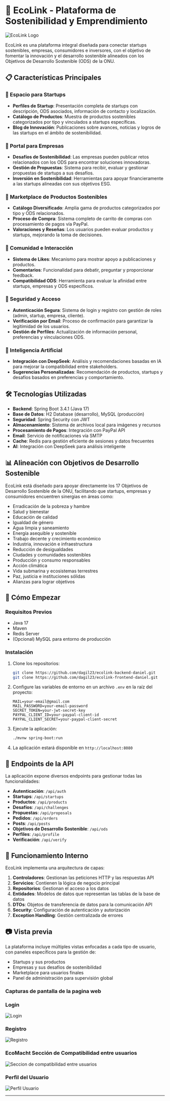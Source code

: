 # 🌱 EcoLink - Plataforma de Sostenibilidad y Emprendimiento

![EcoLink Logo](uploads/ods/S-WEB-Goal-17.png)

EcoLink es una plataforma integral diseñada para conectar startups sostenibles, empresas, consumidores e inversores, con el objetivo de fomentar la innovación y el desarrollo sostenible alineados con los Objetivos de Desarrollo Sostenible (ODS) de la ONU.

## 📋 Características Principales

### 🚀 Espacio para Startups
- **Perfiles de Startup**: Presentación completa de startups con descripción, ODS asociados, información de contacto y localización.
- **Catálogo de Productos**: Muestra de productos sostenibles categorizados por tipo y vinculados a startups específicas.
- **Blog de Innovación**: Publicaciones sobre avances, noticias y logros de las startups en el ámbito de sostenibilidad.

### 🏢 Portal para Empresas
- **Desafíos de Sostenibilidad**: Las empresas pueden publicar retos relacionados con los ODS para encontrar soluciones innovadoras.
- **Gestión de Propuestas**: Sistema para recibir, evaluar y gestionar propuestas de startups a sus desafíos.
- **Inversión en Sostenibilidad**: Herramientas para apoyar financieramente a las startups alineadas con sus objetivos ESG.

### 🛒 Marketplace de Productos Sostenibles
- **Catálogo Diversificado**: Amplia gama de productos categorizados por tipo y ODS relacionados.
- **Proceso de Compra**: Sistema completo de carrito de compras con procesamiento de pagos vía PayPal.
- **Valoraciones y Reseñas**: Los usuarios pueden evaluar productos y startups, mejorando la toma de decisiones.

### 👥 Comunidad e Interacción
- **Sistema de Likes**: Mecanismo para mostrar apoyo a publicaciones y productos.
- **Comentarios**: Funcionalidad para debatir, preguntar y proporcionar feedback.
- **Compatibilidad ODS**: Herramienta para evaluar la afinidad entre startups, empresas y ODS específicos.

### 🔐 Seguridad y Acceso
- **Autenticación Segura**: Sistema de login y registro con gestión de roles (admin, startup, empresa, cliente).
- **Verificación por Email**: Proceso de confirmación para garantizar la legitimidad de los usuarios.
- **Gestión de Perfiles**: Actualización de información personal, preferencias y vinculaciones ODS.

### 🧠 Inteligencia Artificial
- **Integración con DeepSeek**: Análisis y recomendaciones basadas en IA para mejorar la compatibilidad entre stakeholders.
- **Sugerencias Personalizadas**: Recomendación de productos, startups y desafíos basados en preferencias y comportamiento.

## 🛠️ Tecnologías Utilizadas

- **Backend**: Spring Boot 3.4.1 (Java 17)
- **Base de Datos**: H2 Database (desarrollo), MySQL (producción)
- **Seguridad**: Spring Security con JWT
- **Almacenamiento**: Sistema de archivos local para imágenes y recursos
- **Procesamiento de Pagos**: Integración con PayPal API
- **Email**: Servicio de notificaciones vía SMTP
- **Cache**: Redis para gestión eficiente de sesiones y datos frecuentes
- **AI**: Integración con DeepSeek para análisis inteligente

## 📊 Alineación con Objetivos de Desarrollo Sostenible

EcoLink está diseñado para apoyar directamente los 17 Objetivos de Desarrollo Sostenible de la ONU, facilitando que startups, empresas y consumidores encuentren sinergias en áreas como:

- Erradicación de la pobreza y hambre
- Salud y bienestar
- Educación de calidad
- Igualdad de género
- Agua limpia y saneamiento
- Energía asequible y sostenible
- Trabajo decente y crecimiento económico
- Industria, innovación e infraestructura
- Reducción de desigualdades
- Ciudades y comunidades sostenibles
- Producción y consumo responsables
- Acción climática
- Vida submarina y ecosistemas terrestres
- Paz, justicia e instituciones sólidas
- Alianzas para lograr objetivos

## 🚀 Cómo Empezar

### Requisitos Previos
- Java 17
- Maven
- Redis Server
- (Opcional) MySQL para entorno de producción

### Instalación

1. Clone los repositorios:
   ```bash
   git clone https://github.com/dagil23/ecolink-backend-daniel.git
   git clone https://github.com/dagil23/ecolink-frontend-daniel.git

   ```

2. Configure las variables de entorno en un archivo `.env` en la raíz del proyecto:
   ```
   MAIL=your-email@gmail.com
   MAIL_PASSWORD=your-email-password
   SECRET_TOKEN=your-jwt-secret-key
   PAYPAL_CLIENT_ID=your-paypal-client-id
   PAYPAL_CLIENT_SECRET=your-paypal-client-secret
   ```

3. Ejecute la aplicación:
   ```bash
   ./mvnw spring-boot:run
   ```

4. La aplicación estará disponible en `http://localhost:8080`

## 📝 Endpoints de la API

La aplicación expone diversos endpoints para gestionar todas las funcionalidades:

- **Autenticación**: `/api/auth`
- **Startups**: `/api/startups`
- **Productos**: `/api/products`
- **Desafíos**: `/api/challenges`
- **Propuestas**: `/api/proposals`
- **Pedidos**: `/api/orders`
- **Posts**: `/api/posts`
- **Objetivos de Desarrollo Sostenible**: `/api/ods`
- **Perfiles**: `/api/profile`
- **Verificación**: `/api/verify`

## 🔄 Funcionamiento Interno

EcoLink implementa una arquitectura de capas:

1. **Controladores**: Gestionan las peticiones HTTP y las respuestas API
2. **Servicios**: Contienen la lógica de negocio principal
3. **Repositorios**: Gestionan el acceso a los datos
4. **Entidades**: Modelos de datos que representan las tablas de la base de datos
5. **DTOs**: Objetos de transferencia de datos para la comunicación API
6. **Security**: Configuración de autenticación y autorización
7. **Exception Handling**: Gestión centralizada de errores

## 📷 Vista previa

La plataforma incluye múltiples vistas enfocadas a cada tipo de usuario, con paneles específicos para la gestión de:
- Startups y sus productos
- Empresas y sus desafíos de sostenibilidad
- Marketplace para usuarios finales
- Panel de administración para supervisión global

### Capturas de pantalla de la pagina web


### Login
![Login](screenshots/LoginUserManual.png)

### Registro
![Registro](screenshots/RegisterUserManual.png)

### EcoMacht Sección de Compatibilidad entre usuarios
![Seccion de compatibilidad entre usuarios](screenshots/SectionCompabilityUserManual.png)

### Perfil del Usuario
![Perfil Usuario](screenshots/UserProfileuserManual.png)

---

